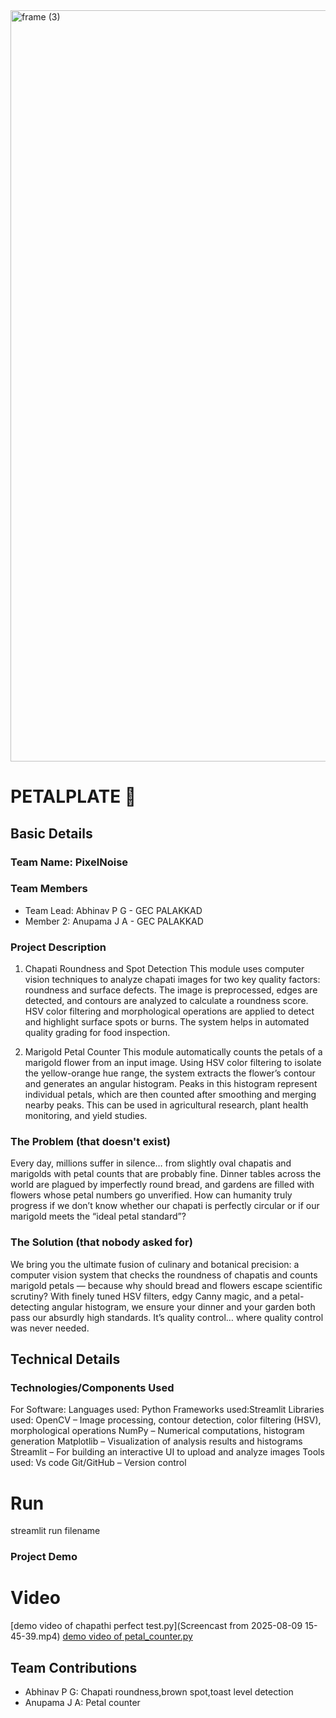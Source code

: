 <img width="3188" height="1202" alt="frame (3)" src="https://github.com/user-attachments/assets/517ad8e9-ad22-457d-9538-a9e62d137cd7" />


# PETALPLATE 🎯


## Basic Details
### Team Name: PixelNoise


### Team Members
- Team Lead: Abhinav P G - GEC PALAKKAD
- Member 2: Anupama J A - GEC PALAKKAD

### Project Description
1. Chapati Roundness and Spot Detection
This module uses computer vision techniques to analyze chapati images for two key quality factors: roundness and surface defects. The image is preprocessed, edges are detected, and contours are analyzed to calculate a roundness score. HSV color filtering and morphological operations are applied to detect and highlight surface spots or burns. The system helps in automated quality grading for food inspection.

2. Marigold Petal Counter
This module automatically counts the petals of a marigold flower from an input image. Using HSV color filtering to isolate the yellow-orange hue range, the system extracts the flower’s contour and generates an angular histogram. Peaks in this histogram represent individual petals, which are then counted after smoothing and merging nearby peaks. This can be used in agricultural research, plant health monitoring, and yield studies.

### The Problem (that doesn't exist)
Every day, millions suffer in silence… from slightly oval chapatis and marigolds with petal counts that are probably fine. Dinner tables across the world are plagued by imperfectly round bread, and gardens are filled with flowers whose petal numbers go unverified. How can humanity truly progress if we don’t know whether our chapati is perfectly circular or if our marigold meets the “ideal petal standard”?

### The Solution (that nobody asked for)
We bring you the ultimate fusion of culinary and botanical precision: a computer vision system that checks the roundness of chapatis and counts marigold petals — because why should bread and flowers escape scientific scrutiny? With finely tuned HSV filters, edgy Canny magic, and a petal-detecting angular histogram, we ensure your dinner and your garden both pass our absurdly high standards. It’s quality control… where quality control was never needed.

## Technical Details
### Technologies/Components Used
For Software:
Languages used: Python
Frameworks used:Streamlit 
Libraries used: 
OpenCV – Image processing, contour detection, color filtering (HSV), morphological operations
NumPy – Numerical computations, histogram generation
Matplotlib – Visualization of analysis results and histograms
Streamlit – For building an interactive UI to upload and analyze images
Tools used:
Vs code
Git/GitHub – Version control


# Run
streamlit run filename


### Project Demo
# Video
[demo video of chapathi perfect test.py](Screencast from 2025-08-09 15-45-39.mp4)
[demo video of petal_counter.py](video_2025-08-09_16-11-56.mp4)


## Team Contributions
- Abhinav P G: Chapati roundness,brown spot,toast level detection
- Anupama J A: Petal counter
